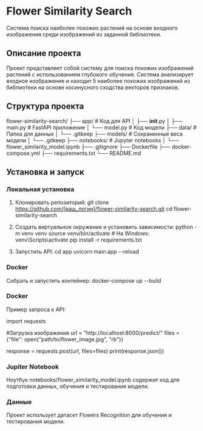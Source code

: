 # Flower Similarity Search

Система поиска наиболее похожих растений на основе входного изображения среди изображений из заданной библиотеки.

## Описание проекта

Проект представляет собой систему для поиска похожих изображений растений с использованием глубокого обучения. Система анализирует входное изображение и находит 5 наиболее похожих изображений из библиотеки на основе косинусного сходства векторов признаков.

## Структура проекта

flower-similarity-search/
├── app/                  # Код для API
│   ├── __init__.py
│   ├── main.py           # FastAPI приложение
│   └── model.py          # Код модели
├── data/                 # Папка для данных
│   └── .gitkeep
├── models/               # Сохраненные веса модели
│   └── .gitkeep
├── notebooks/            # Jupyter notebooks
│   └── flower_similarity_model.ipynb
├── .gitignore
├── Dockerfile
├── docker-compose.yml
├── requirements.txt
└── README.md

## Установка и запуск

### Локальная установка

1. Клонировать репозиторий:
git clone https://github.com/[ваш_логин]/flower-similarity-search.git
cd flower-similarity-search

2. Создать виртуальное окружение и установить зависимости:
python -m venv venv
source venv/bin/activate  # На Windows: venv\Scripts\activate
pip install -r requirements.txt

3. Запустить API:
cd app
uvicorn main:app --reload

### Docker

Собрать и запустить контейнер:
docker-compose up --build

### Docker
Пример запроса к API:

import requests

#Загрузка изображения
url = "http://localhost:8000/predict/"
files = {"file": open("path/to/flower_image.jpg", "rb")}

response = requests.post(url, files=files)
print(response.json())

### Jupiter Notebook

Ноутбук notebooks/flower_similarity_model.ipynb содержит код для подготовки данных, обучения и тестирования модели.

### Данные

Проект использует датасет Flowers Recognition для обучения и тестирования модели.